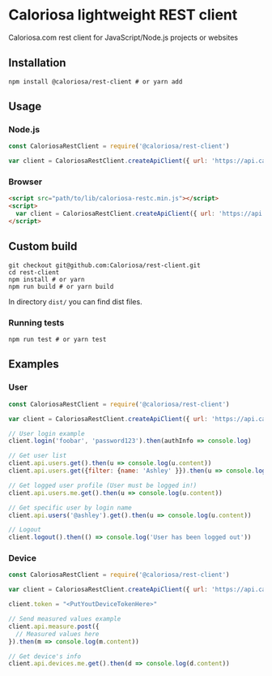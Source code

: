 # Caloriosa lightweight REST client

Caloriosa.com rest client for JavaScript/Node.js projects or websites

## Installation

```shell
npm install @caloriosa/rest-client # or yarn add
```

## Usage

### Node.js

```javascript
const CaloriosaRestClient = require('@caloriosa/rest-client')

var client = CaloriosaRestClient.createApiClient({ url: 'https://api.caloriosa.com' })
```

### Browser

```html
<script src="path/to/lib/caloriosa-restc.min.js"></script>
<script>
  var client = CaloriosaRestClient.createApiClient({ url: 'https://api.caloriosa.com' })
</script>
```

## Custom build

```shell
git checkout git@github.com:Caloriosa/rest-client.git
cd rest-client
npm install # or yarn
npm run build # or yarn build
```

In directory `dist/` you can find dist files.

### Running tests

```shell
npm run test # or yarn test
```

## Examples

### User

```javascript
const CaloriosaRestClient = require('@caloriosa/rest-client')

var client = CaloriosaRestClient.createApiClient({ url: 'https://api.caloriosa.com' })

// User login example 
client.login('foobar', 'password123').then(authInfo => console.log)

// Get user list
client.api.users.get().then(u => console.log(u.content))
client.api.users.get({filter: {name: 'Ashley' }}).then(u => console.log(u.content)) // with query

// Get logged user profile (User must be logged in!)
client.api.users.me.get().then(u => console.log(u.content))

// Get specific user by login name
client.api.users('@ashley').get().then(u => console.log(u.content))

// Logout
client.logout().then(() => console.log('User has been logged out'))
```

### Device

```javascript
const CaloriosaRestClient = require('@caloriosa/rest-client')

var client = CaloriosaRestClient.createApiClient({ url: 'https://api.caloriosa.com' })

client.token = "<PutYoutDeviceTokenHere>"

// Send measured values example
client.api.measure.post({
  // Measured values here
}).then(m => console.log(m.content))

// Get device's info
client.api.devices.me.get().then(d => console.log(d.content))
```